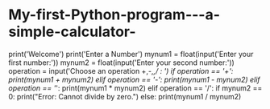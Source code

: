 # My-first-Python-program---a-simple-calculator-

print('Welcome')
print('Enter a Number')
mynum1 = float(input('Enter your first number:')) 
mynum2 = float(input('Enter your second number:'))
operation = input('Choose an operation +,-,*,/ : ')
if operation == '+':
    print(mynum1 + mynum2)
elif operation == '-':
    print(mynum1 - mynum2)
elif operation == '*':
    print(mynum1 * mynum2)
elif operation == '/':
    if mynum2 == 0:
        print("Error: Cannot divide by zero.")
    else:
        print(mynum1 / mynum2)
